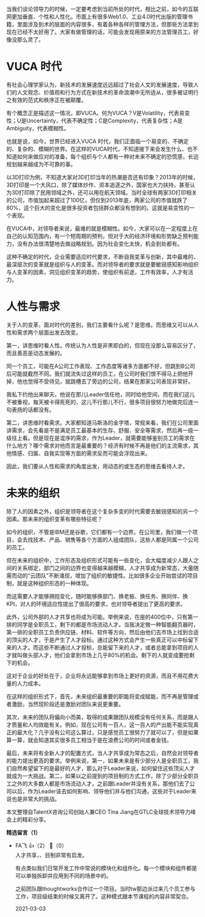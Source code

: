当我们谈论领导力的时候，一定要考虑到当前所处的时代，相比之前，如今的互联网更加垂直、个性和人性化。市面上有很多Web1.0、工业4.0时代出版的管理书籍，里面涉及到术的层面的内容很多，有着各种各样的管理方法，但那些方法拿到现在已经不太好用了。大家有做管理的话，可能会发现用原来的方法管理员工，好像没那么灵了。

# VUCA 时代

有社会心理学家认为，新技术的发展速度远远超过了社会人文的发展速度，导致人们的人文观念、价值观和行为方式在新技术的革命浪潮中无所适从，很多被证明行之有效的范式和秩序正在被颠覆。

有个概念正是描述这一情况，即VUCA。何为VUCA？V是Volatility，代表易变性；U是Uncertainty，代表不确定性；C是Complexity，代表复杂性；A是Ambiguity，代表模糊性。

也就是说，如今，世界已经进入VUCA 时代，我们正面临一个易变的、不确定的、复杂的、模糊的世界。在这样的VUCA时代，不知道接下来会发生什么、也不知道如何来做应对的准备，每个组织与个人都有一种对未来不确定的恐慌感，长远规划越来越成为不可靠的事。

以3D打印为例，不知道大家对3D打印当年的热潮是否还有印象？2013年的时候，3D打印是一个大风口，除了媒体炒作、资本追逐之外，国家也大力扶持，甚至认为3D打印除了民用领域之外，还可以用在航天领域。当时全球有两家3D打印相关的公司，市值加起来超过了100亿，但仅到2013年底，两家公司的市值就跌了80%，这个巨大的变化是很多投资者包括群众都没有想到的。这就是易变性的一个表现。

在VUCA中，对领导者来说，最难的就是模糊性。如今，大家可以在一定程度上在自己的认知范围内，有一个短周期的预判，但对于大的经济环境和形势缺乏预判能力，没有办法很清楚地去做战略规划。因为社会变化太快，机会到处都有。

这种不确定的时代，企业需要适应时代要求，不断自我变革与创新，其中最难的、最深层次的变革就是组织与人的变革。而对领导者的要求就是要敏锐感知影响组织与人变革的因素，洞见组织变革的趋势，使组织有前途，工作有效率，人才有活力。

# 人性与需求

关于人的变革，面对时代的差别，我们主要看什么呢？是思维。而思维又可以从人性和需求两个层面出发去改变。

第一，讲思维时看人性。传统认为人性是非黑即白的，但现在没那么容易区分了，而且善恶是动态发展的。

同一个员工，可能在A公司工作表现、工作态度等诸多方面都不好，但跳到B公司后可能就截然不同。我们就流失过这样的员工，在公司时我们恨不得马上把他开掉，他也觉得不受待见，就跳槽去了旁边的公司，结果在那家公司表现非常好。

我私下约他出来聊天，他说在那儿Leader信任他，同时给他空间，而在我们这儿不被重视，每天被卡得死死的，这儿不行那儿不行，很多项目很努力地做完后连一句表扬的话都没有。

第二，讲思维时看需求。大家都知道马斯洛的金字塔，常规来看，我们在公司里面讲需求，会先看是不是满足员工最基本的生存、舒服、安全等需求，然后再一级一级往上看。但是现在是混序的需求，作为Leader，就需要能够鉴别员工的需求在什么地方？哪个需求对他而言是最重要的？经济有时候不再是他们的主流需求，其他情感、归属、自我实现等方面的需求反而可能会浮现出来。

因此，我们要从人性和需求的角度出发，用动态的或生态的思维去看待人才。

# 未来的组织

除了人的因素之外，组织是领导者在这个复杂多变的时代需要去敏锐感知的另一个因素。那未来的组织变革有哪些特征呢？

如今的组织，不管是IBM还是谷歌，它们都有一个边界。在公司里，我们做一个项目，会去找技术、产品、销售等各个方面的人组成团队，这些人都是同属一个公司的员工。

但在未来的组织中，工作形态及组织形式可能有一些变化，会大幅度减少人跟人之间的关系绑定，部门之间的边界也变得越来越模糊，人才共享成为新常态，大量随需而动的“云团队”不断涌现，增加了组织的敏捷性。比如很多企业开始尝试的项目制，就是这种组织形态的一种体现。

而这需要人才能够拥抱变化，随时能够换部门、换老板、换任务、换同伴、换KPI，对人的环境适应性提出了很高的要求，也对领导者提出了更高的要求。

此外，公司外部的人才共享也将成为可能。举例来说，在座的400位中，只有第一排的同学是全职员工，剩下的都是市场流动人才。当我决定做一种智能翻页器时，第一排的全职员工负责供应链、材料、软件等方向，然后由他们去市场上找到合适的顶尖的人才，于是产生了人才投标。通过这种方式会产生一些真正可以中标留下来的人才。而这些不断通过人才投标，总能留下来的人才，或者总能拿到项目的人才就叫做头部人才，他们会拿到市场上几乎80%的机会。剩下的人就变成要抢剩下的机会。

这对于企业的好处在于，企业将永远能够拿到市场上更好的资源，而且不用花费大量的人力成本。

在这样的组织形式下，首先，未来组织最重要的职能将变成赋能，而不再是管理或者激励，当然现阶段还是激励对团队来说更重要。

其次，未来的团队将偏向小而美，取得的成果跟团队规模没有任何关系，而是跟人才质量和人均效能有关。例如，现在公司有一百人，这一百人的产出能不能实现真正的最大化？几乎没有公司这么算过，只是感觉员工很努力了就可以了，但是如果算一算，就会知道其实很多员工相当于是在浪费公司的时间或者金钱。

最后，未来将有全新人才的配置方式，当人才共享成为常态之后，自然会对领导者的能力提出更高的要求。举例来说，第一，如果未来是有少部分人是全职员工，我们自然希望留下的是最好的人才，那么对于Leader来说，如何留住这些顶尖人才就成为一大挑战。第二，如果以之前提到的项目制的方式工作，除了少部分全职员工之外的大多数人都是市场流动人才，之前跟Leader并没有关系，那他们去了公司以后，作为Leader该去如何影响、领导他们并与他们沟通，这些对于Leader来说也是非常大的挑战。

本文整理自TalentX咨询公司创始人兼CEO Tina Jiang在GTLC全球技术领导力峰会上的精彩分享。
<div><strong>精选留言（1）</strong></div><ul>
<li><span>FA飞</span> 👍（2） 💬（0）<div>人才共享，、目制非常有启发。

有点类似我们日常开发工作中常说的模块化和组件化。每一个模块和组件都是可以单独拆卸并应用到不同的场景中的。

之前团队跟thoughtworks合作过一个项目。当时tw那边派过来几个员工参与工作，项目级结束的时候又离开了。这种模式跟本节课程的内容非常契合。</div>2021-03-03</li><br/>
</ul>